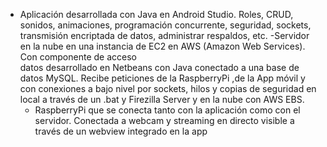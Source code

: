 - Aplicación desarrollada con Java en Android Studio. 
       Roles, CRUD, sonidos, animaciones, programación 
       concurrente, seguridad, sockets, transmisión 
       encriptada de datos, administrar respaldos, etc.
      -Servidor en la nube en una instancia de EC2 en AWS 
       (Amazon Web Services). Con componente de acceso  
       datos desarrollado en Netbeans con Java conectado a 
       una base de datos MySQL. Recibe peticiones de la 
       RaspberryPi ,de la App móvil y con conexiones a bajo 
       nivel por sockets, hilos y copias de seguridad en local
       a través de un .bat y Firezilla Server y en la nube con 
       AWS EBS.
     - RaspberryPi que se conecta tanto con la aplicación 
       como con el servidor. Conectada a webcam y 
       streaming en directo visible a través de un webview 
       integrado en la app
